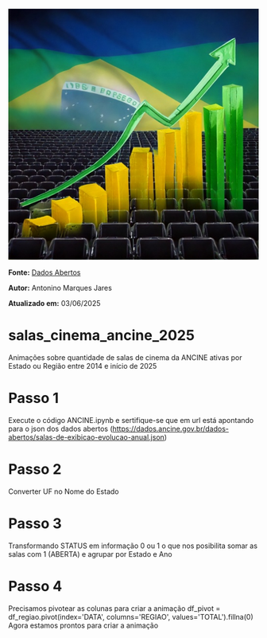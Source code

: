 ![Mudança de número de salas ativas no Brasil ao longo dos anos](ancine_salas_cinema.jpg)

**Fonte:**
[Dados Abertos](https://dados.ancine.gov.br/dados-abertos/salas-de-exibicao-evolucao-anual.json)

**Autor:**
Antonino Marques Jares

**Atualizado em:** 
03/06/2025

# salas_cinema_ancine_2025
Animações sobre quantidade de salas de cinema da ANCINE ativas por Estado ou Região entre 2014 e início de 2025

# Passo 1
Execute o código ANCINE.ipynb e sertifique-se que em url está apontando para o json dos dados abertos (https://dados.ancine.gov.br/dados-abertos/salas-de-exibicao-evolucao-anual.json)

# Passo 2 
Converter UF no Nome do Estado

# Passo 3
Transformando STATUS em informação 0 ou 1 o que nos posibilita somar as salas com 1 (ABERTA) e agrupar por Estado e Ano

# Passo 4
Precisamos pivotear as colunas para criar a animação 
df_pivot = df_regiao.pivot(index='DATA', columns='REGIAO', values='TOTAL').fillna(0)
Agora estamos prontos para criar a animação




